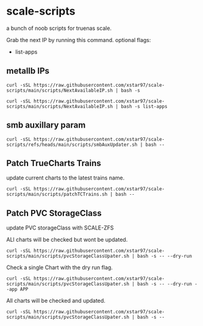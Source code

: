 # scale-scripts
a bunch of noob scripts for truenas scale.

Grab the next IP by running this command.
  optional flags:
  - list-apps

## metallb IPs
```shell
curl -sSL https://raw.githubusercontent.com/xstar97/scale-scripts/main/scripts/NextAvailableIP.sh | bash -s
```
```shell
curl -sSL https://raw.githubusercontent.com/xstar97/scale-scripts/main/scripts/NextAvailableIP.sh | bash -s list-apps
```


## smb auxillary param


```shell
curl -sSL https://raw.githubusercontent.com/xstar97/scale-scripts/refs/heads/main/scripts/smbAuxUpdater.sh | bash --
```

## Patch TrueCharts Trains

update current charts to the latest trains name.

```shell
curl -sSL https://raw.githubusercontent.com/xstar97/scale-scripts/main/scripts/patchTCTrains.sh | bash --
```

## Patch PVC StorageClass

update PVC storageClass with SCALE-ZFS

ALl charts will be checked but wont be updated.

```shell
curl -sSL https://raw.githubusercontent.com/xstar97/scale-scripts/main/scripts/pvcStorageClassUpater.sh | bash -s -- --dry-run
```

Check a single Chart with the dry run flag.

```shell
curl -sSL https://raw.githubusercontent.com/xstar97/scale-scripts/main/scripts/pvcStorageClassUpater.sh | bash -s -- --dry-run --app APP
```

All charts will be checked and updated.

```shell
curl -sSL https://raw.githubusercontent.com/xstar97/scale-scripts/main/scripts/pvcStorageClassUpater.sh | bash -s --
```
